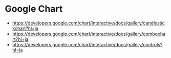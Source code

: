 # Google Chart
- https://developers.google.com/chart/interactive/docs/gallery/candlestickchart?hl=ja
- https://developers.google.com/chart/interactive/docs/gallery/combochart?hl=ja
- https://developers.google.com/chart/interactive/docs/gallery/controls?hl=ja

